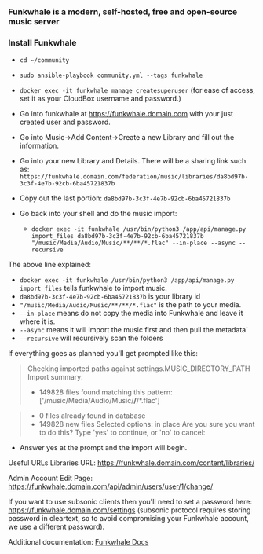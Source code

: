 ### **Funkwhale** is a modern, self-hosted, free and open-source music server

### **Install Funkwhale**
* `cd ~/community`
* `sudo ansible-playbook community.yml --tags funkwhale`

* `docker exec -it funkwhale manage createsuperuser` (for ease of access, set it as your CloudBox username and password.)
* Go into funkwhale at https://funkwhale.domain.com with your just created user and password.
* Go into Music->Add Content->Create a new Library and fill out the information.
* Go into your new Library and Details. There will be a sharing link such as:
`https://funkwhale.domain.com/federation/music/libraries/da8bd97b-3c3f-4e7b-92cb-6ba45721837b`
* Copy out the last portion: `da8bd97b-3c3f-4e7b-92cb-6ba45721837b`
* Go back into your shell and do the music import:
  * `docker exec -it funkwhale /usr/bin/python3 /app/api/manage.py import_files da8bd97b-3c3f-4e7b-92cb-6ba45721837b "/music/Media/Audio/Music/**/**/*.flac" --in-place --async --recursive`

The above line explained:
  * `docker exec -it funkwhale /usr/bin/python3 /app/api/manage.py import_files` tells funkwhale to import music.
  * `da8bd97b-3c3f-4e7b-92cb-6ba45721837b` is your library id
  * `"/music/Media/Audio/Music/**/**/*.flac"` is the path to your media.
  * `--in-place` means do not copy the media into Funkwhale and leave it where it is.
  * `--async` means it will import the music first and then pull the metadata`
  * `--recursive` will recursively scan the folders

If everything goes as planned you'll get prompted like this:

> Checking imported paths against settings.MUSIC_DIRECTORY_PATH
> Import summary:
> - 149828 files found matching this pattern: ['/music/Media/Audio/Music/**/**/*.flac']

> - 0 files already found in database
> - 149828 new files
> Selected options: in place
> Are you sure you want to do this?
> Type 'yes' to continue, or 'no' to cancel:

 * Answer yes at the prompt and the import will begin.

Useful URLs
Libraries URL: https://funkwhale.domain.com/content/libraries/

Admin Account Edit Page: https://funkwhale.domain.com/api/admin/users/user/1/change/

If you want to use subsonic clients then you'll need to set a password here: https://funkwhale.domain.com/settings
(subsonic protocol requires storing password in cleartext, so to avoid compromising your Funkwhale account, we use a different password).

Additional documentation: [Funkwhale Docs](https://docs.funkwhale.audio/users/index.html)
